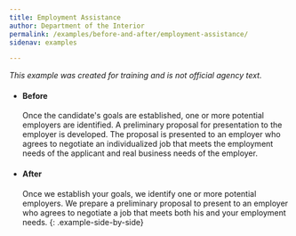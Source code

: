 ```yaml
---
title: Employment Assistance
author: Department of the Interior
permalink: /examples/before-and-after/employment-assistance/
sidenav: examples

---
```


_This example was created for training and is not official agency text._

* #### Before

  Once the candidate's goals are established, one or more potential employers are identified. A preliminary proposal for presentation to the employer is developed. The proposal is presented to an employer who agrees to negotiate an individualized job that meets the employment needs of the applicant and real business needs of the employer.

* #### After

  Once we establish your goals, we identify one or more potential employers. We prepare a preliminary proposal to present to an employer who agrees to negotiate a job that meets both his and your employment needs.
{: .example-side-by-side}
